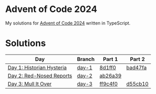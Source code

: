 # Advent of Code 2024
My solutions for [Advent of Code 2024](https://adventofcode.com/) written in TypeScript.

# Solutions
Day | Branch | Part 1 | Part 2
--- | --- | --- | ---
[Day 1: Historian Hysteria](https://adventofcode.com/2024/day/1) | [day-1](https://github.com/avolutions/adventofcode/tree/day-1) | [8d1ff0](https://github.com/avolutions/adventofcode/commit/8d1ff09260fd9c4a21a73d96698cd3b1bdbd3310) | [bad47fa](https://github.com/avolutions/adventofcode/commit/bad47facffd5b103b6919076cbe8cd385f5db597)
[Day 2: Red-Nosed Reports](https://adventofcode.com/2024/day/2) | [day-2](https://github.com/avolutions/adventofcode/tree/day-2) | [ab26a39](https://github.com/avolutions/adventofcode/commit/ab26a39aebba05f00267f43425080a988f0324ae) | 
[Day 3: Mull It Over](https://adventofcode.com/2024/day/3) | [day-3](https://github.com/avolutions/adventofcode/tree/day-3) | [ff9c4f0](https://github.com/avolutions/adventofcode/commit/ff9c4f0445123d774b06b8e564e12b76a718b0d9) | [d55cb10](https://github.com/avolutions/adventofcode/commit/d55cb10a372db2e1965572ef0932655479c129f0)
